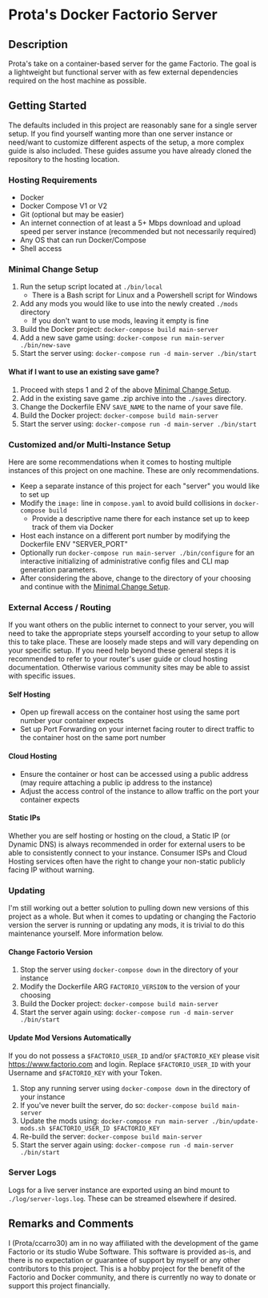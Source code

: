 # Prota's Docker Factorio Server

## Description
Prota's take on a container-based server for the game Factorio. The goal is a lightweight but 
functional server with as few external dependencies required on the host machine as possible.

## Getting Started
The defaults included in this project are reasonably sane for a single server setup. If you find 
yourself wanting more than one server instance or need/want to customize different aspects of the 
setup, a more complex guide is also included. These guides assume you have already cloned the 
repository to the hosting location.

### Hosting Requirements
- Docker
- Docker Compose V1 or V2
- Git (optional but may be easier)
- An internet connection of at least a 5+ Mbps download and upload speed per server instance
(recommended but not necessarily required)
- Any OS that can run Docker/Compose
- Shell access

### Minimal Change Setup
1. Run the setup script located at `./bin/local`
    - There is a Bash script for Linux and a Powershell script for Windows
2. Add any mods you would like to use into the newly created `./mods` directory
    - If you don't want to use mods, leaving it empty is fine
3. Build the Docker project: `docker-compose build main-server`
4. Add a new save game using: `docker-compose run main-server ./bin/new-save`
5. Start the server using: `docker-compose run -d main-server ./bin/start`

#### What if I want to use an existing save game?
1. Proceed with steps 1 and 2 of the above [Minimal Change Setup](#minimal-change-setup).
2. Add in the existing save game .zip archive into the `./saves` directory.
3. Change the Dockerfile ENV `SAVE_NAME` to the name of your save file.
4. Build the Docker project: `docker-compose build main-server`
5. Start the server using: `docker-compose run -d main-server ./bin/start`

### Customized and/or Multi-Instance Setup
Here are some recommendations when it comes to hosting multiple instances of this project on one machine.
These are only recommendations.
- Keep a separate instance of this project for each "server" you would like to set up
- Modify the `image:` line in `compose.yaml` to avoid build collisions in `docker-compose build`
  - Provide a descriptive name there for each instance set up to keep track of them via Docker
- Host each instance on a different port number by modifying the Dockerfile ENV "SERVER_PORT"
- Optionally run `docker-compose run main-server ./bin/configure` for an interactive initializing of
  administrative config files and CLI map generation parameters.
- After considering the above, change to the directory of your choosing and continue with the
  [Minimal Change Setup](#minimal-change-setup).

### External Access / Routing
If you want others on the public internet to connect to your server, you will need to take the
appropriate steps yourself according to your setup to allow this to take place. These are loosely made 
steps and will vary depending on your specific setup. If you need help beyond these general steps
it is recommended to refer to your router's user guide or cloud hosting documentation. Otherwise
various community sites may be able to assist with specific issues.

#### Self Hosting
- Open up firewall access on the container host using the same port number your container expects
- Set up Port Forwarding on your internet facing router to direct traffic to the container host
  on the same port number

#### Cloud Hosting
- Ensure the container or host can be accessed using a public address (may require attaching a public 
  ip address to the instance)
- Adjust the access control of the instance to allow traffic on the port your container expects

#### Static IPs
Whether you are self hosting or hosting on the cloud, a Static IP (or Dynamic DNS) is always recommended 
in order for external users to be able to consistently connect to your instance. Consumer ISPs and Cloud
Hosting services often have the right to change your non-static publicly facing IP without warning.

### Updating
I'm still working out a better solution to pulling down new versions of this project as a whole. But when
it comes to updating or changing the Factorio version the server is running or updating any mods, it is trivial 
to do this maintenance yourself. More information below.

#### Change Factorio Version
1. Stop the server using `docker-compose down` in the directory of your instance
2. Modify the Dockerfile ARG `FACTORIO_VERSION` to the version of your choosing
3. Build the Docker project: `docker-compose build main-server`
4. Start the server again using: `docker-compose run -d main-server ./bin/start`

#### Update Mod Versions Automatically
If you do not possess a `$FACTORIO_USER_ID` and/or `$FACTORIO_KEY` please visit https://www.factorio.com and
login. Replace `$FACTORIO_USER_ID` with your Username and `$FACTORIO_KEY` with your Token.

1. Stop any running server using `docker-compose down` in the directory of your instance
2. If you've never built the server, do so: `docker-compose build main-server`
3. Update the mods using: `docker-compose run main-server ./bin/update-mods.sh $FACTORIO_USER_ID $FACTORIO_KEY`
4. Re-build the server: `docker-compose build main-server`
5. Start the server again using: `docker-compose run -d main-server ./bin/start`

### Server Logs
Logs for a live server instance are exported using an bind mount to `./log/server-logs.log`. These can be
streamed elsewhere if desired.

## Remarks and Comments
I (Prota/ccarro30) am in no way affiliated with the development of the game Factorio or its 
studio Wube Software. This software is provided as-is, and there is no expectation or guarantee of
support by myself or any other contributors to this project. This is a hobby project for the benefit 
of the Factorio and Docker community, and there is currently no way to donate or support this 
project financially.
